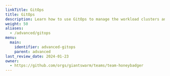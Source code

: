 ```yaml
---
linkTitle: GitOps
title: GitOps
description: Learn how to use GitOps to manage the workload clusters and all the resources running in them.
weight: 50
aliases:
  - /advanced/gitops
menu:
  main:
    identifier: advanced-gitops
    parent: advanced
last_review_date: 2024-01-23
owner:
  - https://github.com/orgs/giantswarm/teams/team-honeybadger
---
```

